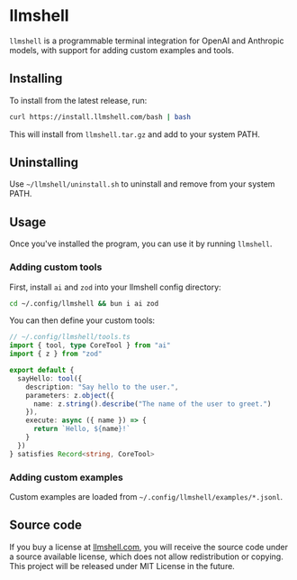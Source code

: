 # llmshell

`llmshell` is a programmable terminal integration for OpenAI and Anthropic
models, with support for adding custom examples and tools.

## Installing

To install from the latest release, run:

```sh
curl https://install.llmshell.com/bash | bash
```

This will install from `llmshell.tar.gz` and add to your system PATH. 

## Uninstalling
Use `~/llmshell/uninstall.sh` to uninstall and remove from your system PATH.

## Usage

Once you've installed the program, you can use it by running `llmshell`.

### Adding custom tools

First, install `ai` and `zod` into your llmshell config directory:

```sh
cd ~/.config/llmshell && bun i ai zod
```

You can then define your custom tools:

```ts
// ~/.config/llmshell/tools.ts
import { tool, type CoreTool } from "ai"
import { z } from "zod"

export default {
  sayHello: tool({
    description: "Say hello to the user.",
    parameters: z.object({
      name: z.string().describe("The name of the user to greet.")
    }),
    execute: async ({ name }) => {
      return `Hello, ${name}!`
    }
  })
} satisfies Record<string, CoreTool>
```

### Adding custom examples

Custom examples are loaded from `~/.config/llmshell/examples/*.jsonl`.

## Source code

If you buy a license at [llmshell.com](https://llmshell.com), you will receive
the source code under a source available license, which does not allow
redistribution or copying. This project will be released under MIT License in
the future.